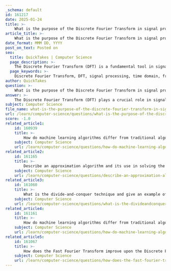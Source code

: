 ```yaml
---
_schema: default
id: 161217
date: 2025-01-24
title: >-
    What is the purpose of the Discrete Fourier Transform in signal processing?
article_title: >-
    What is the purpose of the Discrete Fourier Transform in signal processing?
date_format: MMM DD, YYYY
post_on_text: Posted on
seo:
  title: QuickTakes | Computer Science
  page_description: >-
    The Discrete Fourier Transform (DFT) is a fundamental tool in signal processing that converts signals from the time domain to the frequency domain, enabling frequency analysis, signal manipulation, and real-time processing across various applications.
  page_keywords: >-
    Discrete Fourier Transform, DFT, signal processing, time domain, frequency domain, frequency analysis, signal manipulation, audio processing, image processing, telecommunications, real-time processing, Fourier analysis, signal characteristics
author: QuickTakes
question: >-
    What is the purpose of the Discrete Fourier Transform in signal processing?
answer: >-
    The Discrete Fourier Transform (DFT) plays a crucial role in signal processing by converting signals from the time domain into the frequency domain. This transformation is essential for analyzing and manipulating the frequency content of signals, which is a fundamental aspect of various applications in technology.\n\n### Purpose of the Discrete Fourier Transform in Signal Processing:\n\n1. **Frequency Analysis**: The DFT allows for the decomposition of a time-dependent signal into its constituent sine and cosine components. This decomposition helps in analyzing the frequency content of the signal, enabling the identification of dominant frequencies, periodicities, and trends that may not be evident in the time domain.\n\n2. **Signal Manipulation**: By transforming signals into the frequency domain, the DFT facilitates various signal processing techniques, such as filtering, modulation, and compression. For instance, unwanted noise can be filtered out by manipulating specific frequency components, leading to improved signal quality.\n\n3. **Applications Across Fields**: The DFT is widely used in numerous applications, including:\n   - **Audio Processing**: Enhancing sound quality, noise reduction, and audio compression.\n   - **Image Processing**: Techniques such as image compression (e.g., JPEG) utilize 2D extensions of the DFT to reduce file sizes while preserving essential visual information.\n   - **Telecommunications**: Modulating signals for transmission over various media, ensuring efficient communication.\n\n4. **Real-time Processing**: The DFT enables real-time processing of signals, which is critical in applications like live audio processing and telecommunications. This capability allows systems to respond immediately to incoming data, enhancing user experience and overall system performance.\n\n5. **Mathematical Foundations**: The DFT is grounded in the mathematical principles of Fourier analysis, which provide a framework for understanding signal characteristics. This understanding is vital for making informed decisions based on the data, particularly in complex systems where signal behavior is not straightforward.\n\nIn summary, the Discrete Fourier Transform is a foundational tool in signal processing that enhances our ability to analyze, manipulate, and understand signals across various applications, making it integral to modern technology.
subject: Computer Science
file_name: what-is-the-purpose-of-the-discrete-fourier-transform-in-signal-processing.md
url: /learn/computer-science/questions/what-is-the-purpose-of-the-discrete-fourier-transform-in-signal-processing
score: -1.0
related_article1:
    id: 160939
    title: >-
        How do machine learning algorithms differ from traditional algorithms in terms of design and application?
    subject: Computer Science
    url: /learn/computer-science/questions/how-do-machine-learning-algorithms-differ-from-traditional-algorithms-in-terms-of-design-and-application
related_article2:
    id: 161165
    title: >-
        Describe an approximation algorithm and its use in solving the Traveling Salesperson Problem.
    subject: Computer Science
    url: /learn/computer-science/questions/describe-an-approximation-algorithm-and-its-use-in-solving-the-traveling-salesperson-problem
related_article3:
    id: 161060
    title: >-
        What is the divide-and-conquer technique and give an example of its application.
    subject: Computer Science
    url: /learn/computer-science/questions/what-is-the-divideandconquer-technique-and-give-an-example-of-its-application
related_article4:
    id: 161161
    title: >-
        How do machine learning algorithms differ from traditional algorithms in terms of design and application?
    subject: Computer Science
    url: /learn/computer-science/questions/how-do-machine-learning-algorithms-differ-from-traditional-algorithms-in-terms-of-design-and-application
related_article5:
    id: 161067
    title: >-
        How does the Fast Fourier Transform improve upon the Discrete Fourier Transform?
    subject: Computer Science
    url: /learn/computer-science/questions/how-does-the-fast-fourier-transform-improve-upon-the-discrete-fourier-transform
---
```


&nbsp;